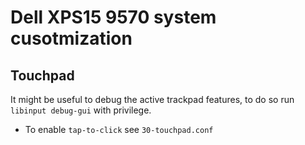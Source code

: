 # Dell XPS15 9570 system cusotmization

## Touchpad

It might be useful to debug the active trackpad features, to do so run `libinput debug-gui` with privilege.

- To enable `tap-to-click` see `30-touchpad.conf`
